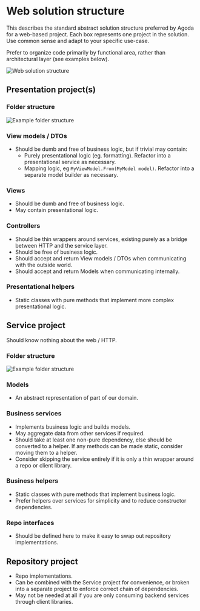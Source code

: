 # Web solution structure

This describes the standard abstract solution structure preferred by Agoda for a web-based project. Each box represents one project in the solution. Use common sense and adapt to your specific use-case.

Prefer to organize code primarily by functional area, rather than architectural layer (see examples below).

![Web solution structure](https://drive.google.com/uc?id=1XPy--wohqCpiioi2oOz9IaerMoHlWA_h)

## Presentation project(s)

### Folder structure

![Example folder structure](https://drive.google.com/uc?id=1HbIuJvfOOwTDzsindOHU9Sst9dr7Riw-)

### View models / DTOs

- Should be dumb and free of business logic, but if trivial may contain:
    - Purely presentational logic (eg. formatting). Refactor into a presentational service as necessary.
    - Mapping logic, eg `MyViewModel.From(MyModel model)`. Refactor into a separate model builder as necessary.

### Views

- Should be dumb and free of business logic.
- May contain presentational logic.

### Controllers

- Should be thin wrappers around services, existing purely as a bridge between HTTP and the service layer.
- Should be free of business logic.
- Should accept and return View models / DTOs when communicating with the outside world.
- Should accept and return Models when communicating internally.

### Presentational helpers

- Static classes with pure methods that implement more complex presentational logic.

## Service project

Should know nothing about the web / HTTP.

### Folder structure

![Example folder structure](https://drive.google.com/uc?id=17Z1K6g5RA5eHzoT7QjiIxWfjLlzNnpW4)

### Models

- An abstract representation of part of our domain.

### Business services

- Implements business logic and builds models.
- May aggregate data from other services if required.
- Should take at least one non-pure dependency, else should be converted to a helper. If any methods can be made static, consider moving them to a helper.
- Consider skipping the service entirely if it is only a thin wrapper around a repo or client library.

### Business helpers

- Static classes with pure methods that implement business logic.
- Prefer helpers over services for simplicity and to reduce constructor dependencies.

### Repo interfaces

- Should be defined here to make it easy to swap out repository implementations.

## Repository project

- Repo implementations.
- Can be combined with the Service project for convenience, or broken into a separate project to enforce correct chain of dependencies.
- May not be needed at all if you are only consuming backend services through client libraries.